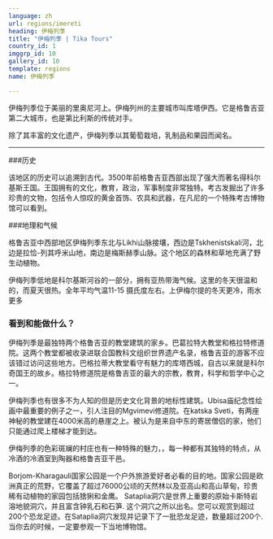 ```yaml
---
language: zh
url: regions/imereti
heading: 伊梅列季
title: "伊梅列季 | Tika Tours"
country_id: 1
imggrp_id: 10
gallery_id: 10
template: regions
name: 伊梅列季

---
```

<div class="row content-row"><!-- 1207 (1)-->

</div>

<div class="row content-row"><!-- 1208 (2)-->
<div class="col-xs-12 col-sm-6 col-md-6"><!-- 1604 -->

伊梅列季位于美丽的里奥尼河上。伊梅列州的主要城市叫库塔伊西。它是格鲁吉亚第二大城市，也是第比利斯的传统对手。

</div>

<div class="col-xs-12 col-sm-6 col-md-6"><!-- 1605 -->

除了其丰富的文化遗产，伊梅列季以其葡萄栽培，乳制品和果园而闻名。

</div>

</div>

<div class="row content-row"><!-- 1209 (3)-->
<div class="col-xs-12"><!-- 1606 -->

* * *

</div>

</div>

<div class="row content-row"><!-- 1210 (4)-->
<div class="col-xs-12 col-sm-6 col-md-6"><!-- 1607 -->

###历史


该地区的历史可以追溯到古代。3500年前格鲁吉亚西部出现了强大而著名得科尔基斯王国。王国拥有的文化，教育，政治，军事制度非常独特。考古发掘出了许多珍贵的文物，包括令人惊叹的黄金首饰、农具和武器，在凡尼的一个特殊考古博物馆可以看到。

###地理和气候


格鲁吉亚中西部地区伊梅列季东北与Likhi山脉接壤，西边是Tskhenistskali河，北边是拉恰-列其呼米山地，南边是梅斯赫季山脉。这个地区的森林和草地充满了野生动植物。

伊梅列季低地是科尔基斯河谷的一部分，拥有亚热带海气候。这里的冬天很温和的，而夏天很热。全年平均气温11-15 摄氏度左右。上伊梅尔提的冬天更冷，雨水更多

</div>

<div class="col-xs-12 col-sm-6 col-md-6"><!-- 1608 -->

### 看到和能做什么？


伊梅列季是最独特两个格鲁吉亚的教堂建筑的家乡。巴葛拉特大教堂和格拉特修道院。这两个教堂都被收录进联合国教科文组织世界遗产名录，格鲁吉亚的游客不应该错过访问这些地方。巴格拉蒂大教堂看守有魅力的库塔西城，自古以来就是科尔奇国王的故乡。格拉特修道院是格鲁吉亚的最大的宗教，教育，科学和哲学中心之一。

伊梅列季也有很多不为人知的但是历史文化背景的地标性建筑。Ubisa庙纪念性绘画中最重要的例子之一，引人注目的Mgvimevi修道院。在katska Sveti，有两座神秘的教堂建在4000米高的悬崖之上。被认为是来自中东的寄居僧侣的家，他们只能通过爬上楼梯才能到达。 


伊梅列季的色彩斑斓的村庄也有一种特殊的魅力，，每一种都有其独特的特点，从冷酒的冷酒室到陶器和格鲁吉亚干邑。

Borjom-Kharagauli国家公园是一个户外旅游爱好者必看的目的地。国家公园是欧洲真正的荒野，它覆盖了超过76000公顷的天然林以及亚高山和高山草甸，珍贵稀有动植物的家园包括猞猁和金鹰。
Sataplia洞穴是世界上重要的原始卡斯特岩溶地貌洞穴，并且富含钟乳石和石笋. 这个洞穴之所以出名。您可以观赏到超过200个恐龙足迹。在Sataplia洞穴发现并记录下了一批恐龙足迹，数量超过200个. 当你去的时候，一定要参观一下当地博物馆。

</div>

</div>
